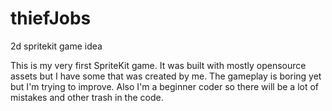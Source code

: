 # thiefJobs
2d spritekit game idea

This is my very first SpriteKit game. It was built with mostly opensource assets but I have some that was created by me. The gameplay is boring yet but I'm trying to improve.
Also I'm a beginner coder so there will be a lot of mistakes and other trash in the code.
